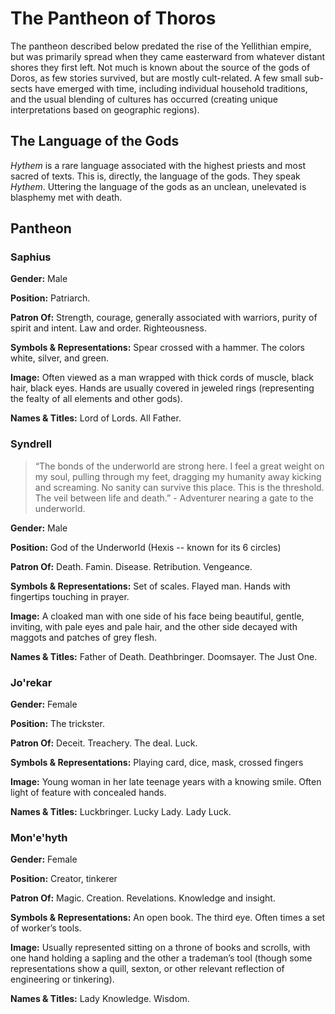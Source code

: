 # The Pantheon of Thoros

The pantheon described below predated the rise of the Yellithian empire, but was primarily spread when they came easterward from whatever distant shores they first left. Not much is known about the source of the gods of Doros, as few stories survived, but are mostly cult-related. A few small sub-sects have emerged with time, including individual household traditions, and the usual blending of cultures has occurred (creating unique interpretations based on geographic regions).

## The Language of the Gods
*Hythem* is a rare language associated with the highest priests and most sacred of texts. This is, directly, the language of the gods. They speak *Hythem*. Uttering the language of the gods as an unclean, unelevated is blasphemy met with death.

## Pantheon

### Saphius

**Gender:** Male

**Position:** Patriarch.

**Patron Of:** Strength, courage, generally associated with warriors, purity of spirit and intent. Law and order. Righteousness.

**Symbols & Representations:** Spear crossed with a hammer. The colors white, silver, and green.

**Image:** Often viewed as a man wrapped with thick cords of muscle, black hair, black eyes. Hands are usually covered in jeweled rings (representing the fealty of all elements and other gods).

**Names & Titles:** Lord of Lords. All Father.

### Syndrell

> “The bonds of the underworld are strong here. I feel a great weight on my soul, pulling through my feet, dragging my humanity away kicking and screaming. No sanity can survive this place. This is the threshold. The veil between life and death.” - Adventurer nearing a gate to the underworld.

**Gender:** Male

**Position:** God of the Underworld (Hexis -- known for its 6 circles)

**Patron Of:** Death. Famin. Disease. Retribution. Vengeance.

**Symbols & Representations:** Set of scales. Flayed man. Hands with fingertips touching in prayer.

**Image:** A cloaked man with one side of his face being beautiful, gentle, inviting, with pale eyes and pale hair, and the other side decayed with maggots and patches of grey flesh.

**Names & Titles:** Father of Death. Deathbringer. Doomsayer. The Just One.

### Jo'rekar

**Gender:** Female

**Position:** The trickster.

**Patron Of:** Deceit. Treachery. The deal. Luck.

**Symbols & Representations:** Playing card, dice, mask, crossed fingers

**Image:** Young woman in her late teenage years with a knowing smile. Often light of feature with concealed hands.

**Names & Titles:** Luckbringer. Lucky Lady. Lady Luck.

### Mon'e'hyth

**Gender:** Female

**Position:** Creator, tinkerer

**Patron Of:** Magic. Creation. Revelations. Knowledge and insight.

**Symbols & Representations:** An open book. The third eye. Often times a set of worker’s tools.

**Image:** Usually represented sitting on a throne of books and scrolls, with one hand holding a sapling and the other a trademan’s tool (though some representations show a quill, sexton, or other relevant reflection of engineering or tinkering).

**Names & Titles:** Lady Knowledge. Wisdom.
